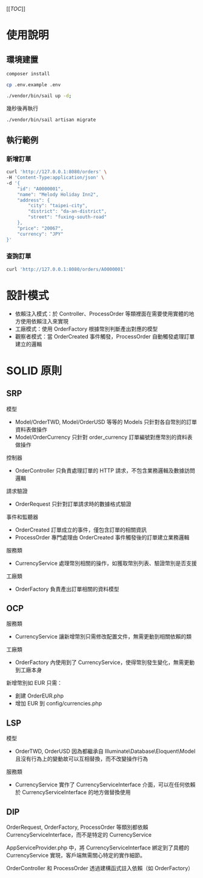 [[_TOC_]]

# 使用說明

## 環境建置

```bash
composer install
```


```bash
cp .env.example .env
```

```bash
./vendor/bin/sail up -d; 
```

幾秒後再執行
```bash
./vendor/bin/sail artisan migrate
```

## 執行範例

### 新增訂單

```bash
curl 'http://127.0.0.1:8080/orders' \
-H 'Content-Type:application/json' \
-d '{
    "id": "A0000001",
    "name": "Melody Holiday Inn2",
    "address": {
        "city": "taipei-city",
        "district": "da-an-district",
        "street": "fuxing-south-road"
    },
    "price": "20067",
    "currency": "JPY"
}'
```

### 查詢訂單

```bash
curl 'http://127.0.0.1:8080/orders/A0000001'
```

# 設計模式

- 依賴注入模式：於 Controller、ProcessOrder 等類裡面在需要使用實體的地方使用依賴注入來實現
- 工廠模式：使用 OrderFactory 根據幣別判斷產出對應的模型
- 觀察者模式：當 OrderCreated 事件觸發，ProcessOrder 自動觸發處理訂單建立的邏輯

# SOLID 原則

## SRP

模型
- Model/OrderTWD, Model/OrderUSD 等等的 Models 只針對各自幣別的訂單資料表做操作
- Model/OrderCurrency 只針對 order_currency 訂單編號對應幣別的資料表做操作

控制器
- OrderController 只負責處理訂單的 HTTP 請求，不包含業務邏輯及數據訪問邏輯

請求驗證
- OrderRequest 只針對訂單請求時的數據格式驗證

事件和監聽器
- OrderCreated 訂單成立的事件，僅包含訂單的相關資訊
- ProcessOrder 專門處理由 OrderCreated 事件觸發後的訂單建立業務邏輯

服務類
- CurrencyService 處理幣別相關的操作，如獲取幣別列表、驗證幣別是否支援

工廠類
- OrderFactory 負責產出訂單相關的資料模型

## OCP

服務類
- CurrencyService 讓新增幣別只需修改配置文件，無需更動到相關依賴的類

工廠類
- OrderFactory 內使用到了 CurrencyService，使得幣別發生變化，無需更動到工廠本身

新增幣別如 EUR 只需：
- 創建 OrderEUR.php
- 增加 EUR 到 config/currencies.php

## LSP

模型
- OrderTWD, OrderUSD 因為都繼承自 Illuminate\Database\Eloquent\Model 且沒有行為上的變動故可以互相替換，而不改變操作行為

服務類
- CurrencyService 實作了 CurrencyServiceInterface 介面，可以在任何依賴於 CurrencyServiceInterface 的地方做替換使用

## DIP

OrderRequest, OrderFactory, ProcessOrder 等類別都依賴 CurrencyServiceInterface，而不是特定的 CurrencyService

AppServiceProvider.php 中，將 CurrencyServiceInterface 綁定到了具體的 CurrencyService 實現，客戶端無需關心特定的實作細節。

OrderController 和 ProcessOrder 透過建構函式註入依賴（如 OrderFactory）